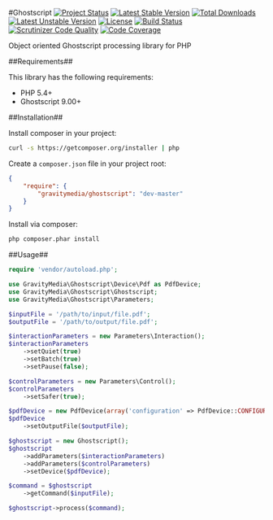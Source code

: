 #Ghostscript
[![Project Status](http://stillmaintained.com/GravityMedia/Ghostscript.png)](http://stillmaintained.com/GravityMedia/Ghostscript)
[![Latest Stable Version](https://poser.pugx.org/gravitymedia/ghostscript/v/stable.svg)](https://packagist.org/packages/gravitymedia/ghostscript)
[![Total Downloads](https://poser.pugx.org/gravitymedia/ghostscript/downloads.svg)](https://packagist.org/packages/gravitymedia/ghostscript)
[![Latest Unstable Version](https://poser.pugx.org/gravitymedia/ghostscript/v/unstable.svg)](https://packagist.org/packages/gravitymedia/ghostscript)
[![License](https://poser.pugx.org/gravitymedia/ghostscript/license.svg)](https://packagist.org/packages/gravitymedia/ghostscript)
[![Build Status](https://travis-ci.org/GravityMedia/Ghostscript.svg?branch=master)](https://travis-ci.org/GravityMedia/Ghostscript)
[![Scrutinizer Code Quality](https://scrutinizer-ci.com/g/GravityMedia/Ghostscript/badges/quality-score.png?b=master)](https://scrutinizer-ci.com/g/GravityMedia/Ghostscript/?branch=master)
[![Code Coverage](https://scrutinizer-ci.com/g/GravityMedia/Ghostscript/badges/coverage.png?b=master)](https://scrutinizer-ci.com/g/GravityMedia/Ghostscript/?branch=master)

Object oriented Ghostscript processing library for PHP

##Requirements##

This library has the following requirements:

 - PHP 5.4+
 - Ghostscript 9.00+

##Installation##

Install composer in your project:

```bash
curl -s https://getcomposer.org/installer | php
```

Create a `composer.json` file in your project root:

```json
{
    "require": {
        "gravitymedia/ghostscript": "dev-master"
    }
}
```

Install via composer:

```bash
php composer.phar install
```

##Usage##

```php
require 'vendor/autoload.php';

use GravityMedia\Ghostscript\Device\Pdf as PdfDevice;
use GravityMedia\Ghostscript\Ghostscript;
use GravityMedia\Ghostscript\Parameters;

$inputFile = '/path/to/input/file.pdf';
$outputFile = '/path/to/output/file.pdf';

$interactionParameters = new Parameters\Interaction();
$interactionParameters
    ->setQuiet(true)
    ->setBatch(true)
    ->setPause(false);

$controlParameters = new Parameters\Control();
$controlParameters
    ->setSafer(true);

$pdfDevice = new PdfDevice(array('configuration' => PdfDevice::CONFIGURATION_DEFAULT));
$pdfDevice
    ->setOutputFile($outputFile);

$ghostscript = new Ghostscript();
$ghostscript
    ->addParameters($interactionParameters)
    ->addParameters($controlParameters)
    ->setDevice($pdfDevice);

$command = $ghostscript
    ->getCommand($inputFile);

$ghostscript->process($command);
```
